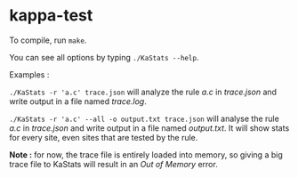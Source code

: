 # kappa-test

To compile, run `make`.

You can see all options by typing `./KaStats --help`.



Examples :

`./KaStats -r 'a.c' trace.json` will analyze the rule _a.c_ in _trace.json_ and write output in a file named _trace.log_.

`./KaStats -r 'a.c' --all -o output.txt trace.json` will analyse the rule _a.c_ in _trace.json_ and write output in a file named _output.txt_. It will show stats for every site, even sites that are tested by the rule.



**Note :** for now, the trace file is entirely loaded into memory, so giving a big trace file to KaStats will result in an _Out of Memory_ error.
